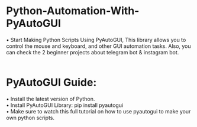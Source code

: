 # Python-Automation-With-PyAutoGUI
• Start Making Python Scripts Using PyAutoGUI, This library allows you to  control the mouse and keyboard, and other GUI automation tasks. Also, you can check the 2 beginner projects about telegram bot & instagram bot.<br><br>
# PyAutoGUI Guide:
• Install the latest version of Python.<br>
• Install PyAutoGUI Library: pip install pyautogui<br>
• Make sure to watch this full tutorial on how to use pyautogui to make your own python scripts.<br>
  > 
